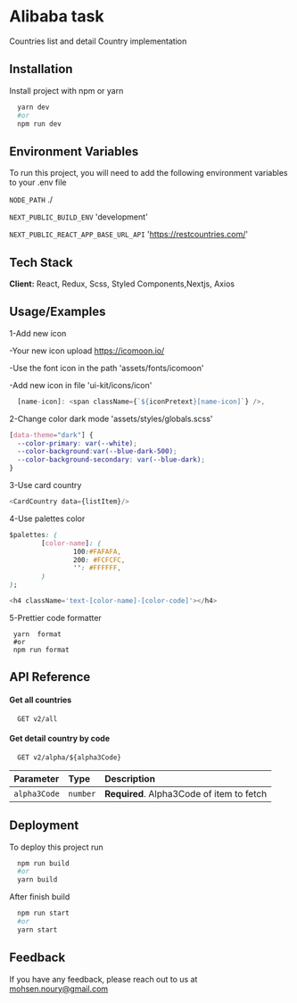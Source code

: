 
# Alibaba task

Countries list and detail Country implementation



## Installation

Install project with npm or yarn

```bash
  yarn dev
  #or
  npm run dev
```
    
## Environment Variables

To run this project, you will need to add the following environment variables to your .env file

`NODE_PATH` 
./

`NEXT_PUBLIC_BUILD_ENV` 
'development'

`NEXT_PUBLIC_REACT_APP_BASE_URL_API` 
'https://restcountries.com/'


## Tech Stack

**Client:** React, Redux, Scss, Styled Components,Nextjs, Axios




## Usage/Examples

1-Add new icon

-Your new icon upload https://icomoon.io/ 


-Use the font icon in the path 'assets/fonts/icomoon' 

-Add new icon in file 'ui-kit/icons/icon'
```javascript
  [name-icon]: <span className={`${iconPretext}[name-icon]`} />,
```

2-Change color dark mode
'assets/styles/globals.scss' 
```css
[data-theme="dark"] {
  --color-primary: var(--white);
  --color-background:var(--blue-dark-500);
  --color-background-secondary: var(--blue-dark);
}
```

3-Use card country

```javascript
<CardCountry data={listItem}/>
```

4-Use palettes color 

```css
$palettes: (
        [color-name]: (
                100:#FAFAFA, 
                200: #FCFCFC, 
                '': #FFFFFF,
        )
);

```

```javascript 
<h4 className='text-[color-name]-[color-code]'></h4>
```
5-Prettier code formatter

```command
 yarn  format 
 #or
 npm run format
```

## API Reference

#### Get all countries

```http
  GET v2/all
```


#### Get detail country by code

```http
  GET v2/alpha/${alpha3Code} 
```

| Parameter | Type     | Description                       |
| :-------- | :------- | :-------------------------------- |
| `alpha3Code`      | `number` | **Required**. Alpha3Code of item to fetch |



## Deployment

To deploy this project run

```bash
  npm run build
  #or
  yarn build
```

After finish build 

```bash
  npm run start
  #or
  yarn start
```


## Feedback

If you have any feedback, please reach out to us at mohsen.noury@gmail.com

